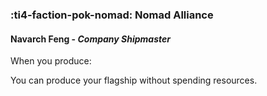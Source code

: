### :ti4-faction-pok-nomad: **Nomad Alliance**

####  Navarch Feng - _Company Shipmaster_

When you produce:

You can produce your flagship without spending resources.
